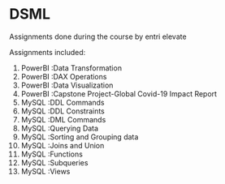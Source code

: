 # DSML
Assignments done during the course by entri elevate

Assignments included: 
1. PowerBI :Data Transformation
2. PowerBI :DAX Operations
3. PowerBI :Data Visualization
4. PowerBI :Capstone Project-Global Covid-19 Impact Report
5.  MySQL  :DDL Commands
6.  MySQL  :DDL Constraints
7.  MySQL  :DML Commands
8.  MySQL  :Querying Data
9.  MySQL  :Sorting and Grouping data
10. MySQL  :Joins and Union
11. MySQL  :Functions
12. MySQL  :Subqueries
13. MySQL  :Views

